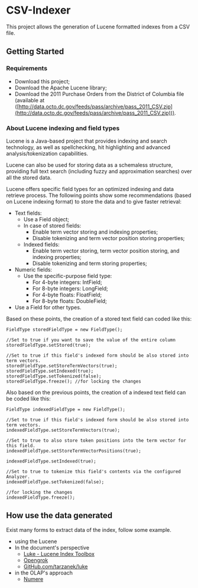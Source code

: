 # CSV-Indexer

This project allows the generation of Lucene formatted indexes from a CSV file.

## Getting Started

### Requirements

* Download this project;
* Download the Apache Lucene library;
* Download the 2011 Purchase Orders from the District of Columbia file (available at ([http://data.octo.dc.gov/feeds/pass/archive/pass_2011_CSV.zip](http://data.octo.dc.gov/feeds/pass/archive/pass_2011_CSV.zip))).

### About Lucene indexing and field types

Lucene is a Java-based project that provides indexing and search technology, as well as spellchecking, hit highlighting and advanced analysis/tokenization capabilities. 

Lucene can also be used for storing data as a schemaless structure, providing full text search (including fuzzy and approximation searches) over all the stored data.

Lucene offers specific field types for an optimized indexing and data retrieve process. The following points show some recommendations (based on Lucene indexing format) to store the data and to give faster retrieval:

* Text fields:
	- Use a Field object;
	- In case of stored fields:
		* Enable term vector storing and indexing properties;
		* Disable tokenizing and term vector position storing properties;
	- Indexed fields:
		* Enable term vector storing, term vector position storing, and indexing properties;
		* Disable tokenizing and term storing properties;
* Numeric fields:
	- Use the specific-purpose field type:
		* For 4-byte integers: IntField;
		* For 8-byte integers: LongField;
		* For 4-byte floats: FloatField;
		* For 8-byte floats: DoubleField;
* Use a Field for other types.

Based on these points, the creation of a stored text field can coded like this:

	FieldType storedFieldType = new FieldType();
	
	//Set to true if you want to save the value of the entire column
	storedFieldType.setStored(true);
	
	//Set to true if this field's indexed form should be also stored into term vectors.
	storedFieldType.setStoreTermVectors(true);
	storedFieldType.setIndexed(true);
	storedFieldType.setTokenized(false);
	storedFieldType.freeze(); //for locking the changes

Also based on the previous points, the creation of a indexed text field can be coded like this: 

	FieldType indexedFieldType = new FieldType();
	
	//Set to true if this field's indexed form should be also stored into term vectors.
	indexedFieldType.setStoreTermVectors(true);
	
	//Set to true to also store token positions into the term vector for this field.
	indexedFieldType.setStoreTermVectorPositions(true);
	
	indexedFieldType.setIndexed(true); 
	
	//Set to true to tokenize this field's contents via the configured Analyzer.
	indexedFieldType.setTokenized(false);
	
	//for locking the changes
	indexedFieldType.freeze();

## How use the data generated

Exist many forms to extract data of the index, follow some example.

* using the Lucene
* In the document's perspective
	- [Luke - Lucene Index Toolbox](https://code.google.com/p/luke/)
	- [Opengrok](https://java.net/projects/opengrok/downloads)
	- [GitHub.com/tarzanek/luke](https://github.com/tarzanek/luke)
* in the OLAP's approach
	- [Numere](numere.stela.org.br)
